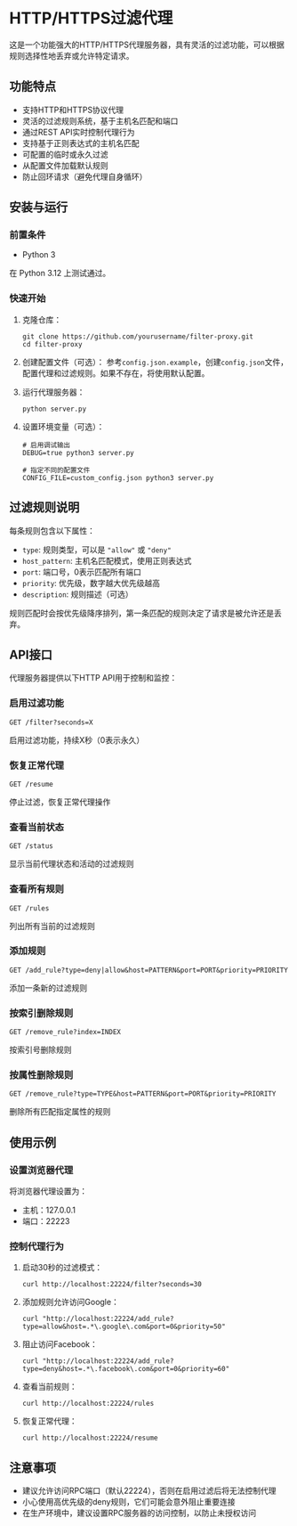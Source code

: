 # HTTP/HTTPS过滤代理

这是一个功能强大的HTTP/HTTPS代理服务器，具有灵活的过滤功能，可以根据规则选择性地丢弃或允许特定请求。

## 功能特点

- 支持HTTP和HTTPS协议代理
- 灵活的过滤规则系统，基于主机名匹配和端口
- 通过REST API实时控制代理行为
- 支持基于正则表达式的主机名匹配
- 可配置的临时或永久过滤
- 从配置文件加载默认规则
- 防止回环请求（避免代理自身循环）

## 安装与运行

### 前置条件

- Python 3

在 Python 3.12 上测试通过。

### 快速开始

1. 克隆仓库：
   ```
   git clone https://github.com/yourusername/filter-proxy.git
   cd filter-proxy
   ```

2. 创建配置文件（可选）：
   参考`config.json.example`，创建`config.json`文件，配置代理和过滤规则。如果不存在，将使用默认配置。

3. 运行代理服务器：
   ```
   python server.py
   ```

4. 设置环境变量（可选）：
   ```
   # 启用调试输出
   DEBUG=true python3 server.py
   
   # 指定不同的配置文件
   CONFIG_FILE=custom_config.json python3 server.py
   ```

## 过滤规则说明

每条规则包含以下属性：

- `type`: 规则类型，可以是 `"allow"` 或 `"deny"`
- `host_pattern`: 主机名匹配模式，使用正则表达式
- `port`: 端口号，0表示匹配所有端口
- `priority`: 优先级，数字越大优先级越高
- `description`: 规则描述（可选）

规则匹配时会按优先级降序排列，第一条匹配的规则决定了请求是被允许还是丢弃。

## API接口

代理服务器提供以下HTTP API用于控制和监控：

### 启用过滤功能
```
GET /filter?seconds=X
```
启用过滤功能，持续X秒（0表示永久）

### 恢复正常代理
```
GET /resume
```
停止过滤，恢复正常代理操作

### 查看当前状态
```
GET /status
```
显示当前代理状态和活动的过滤规则

### 查看所有规则
```
GET /rules
```
列出所有当前的过滤规则

### 添加规则
```
GET /add_rule?type=deny|allow&host=PATTERN&port=PORT&priority=PRIORITY
```
添加一条新的过滤规则

### 按索引删除规则
```
GET /remove_rule?index=INDEX
```
按索引号删除规则

### 按属性删除规则
```
GET /remove_rule?type=TYPE&host=PATTERN&port=PORT&priority=PRIORITY
```
删除所有匹配指定属性的规则

## 使用示例

### 设置浏览器代理

将浏览器代理设置为：
- 主机：127.0.0.1
- 端口：22223

### 控制代理行为

1. 启动30秒的过滤模式：
   ```
   curl http://localhost:22224/filter?seconds=30
   ```

2. 添加规则允许访问Google：
   ```
   curl "http://localhost:22224/add_rule?type=allow&host=.*\.google\.com&port=0&priority=50"
   ```

3. 阻止访问Facebook：
   ```
   curl "http://localhost:22224/add_rule?type=deny&host=.*\.facebook\.com&port=0&priority=60"
   ```

4. 查看当前规则：
   ```
   curl http://localhost:22224/rules
   ```

5. 恢复正常代理：
   ```
   curl http://localhost:22224/resume
   ```

## 注意事项

- 建议允许访问RPC端口（默认22224），否则在启用过滤后将无法控制代理
- 小心使用高优先级的deny规则，它们可能会意外阻止重要连接
- 在生产环境中，建议设置RPC服务器的访问控制，以防止未授权访问
